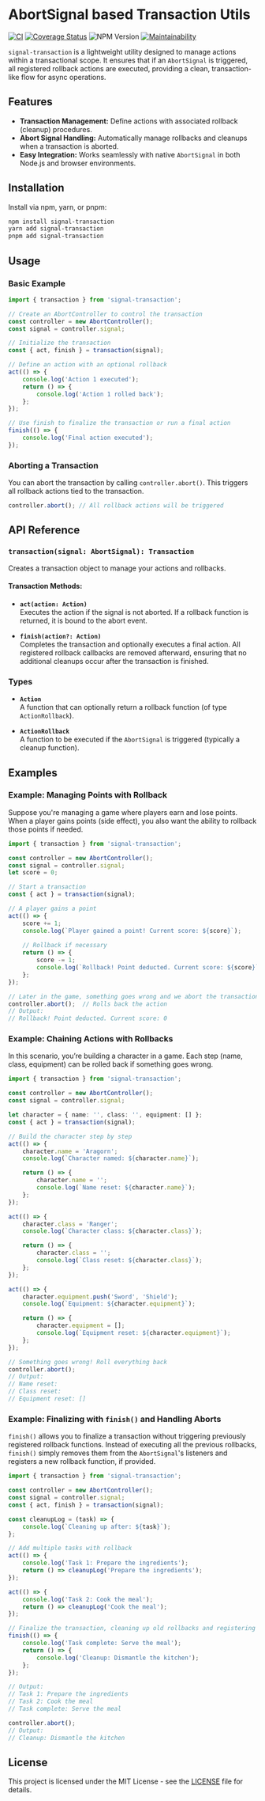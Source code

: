 # AbortSignal based Transaction Utils

[![CI](https://github.com/e7h4n/signal-transaction/actions/workflows/ci.yaml/badge.svg)](https://github.com/e7h4n/signal-transaction/actions/workflows/ci.yaml) [![Coverage Status](https://coveralls.io/repos/github/e7h4n/signal-transaction/badge.svg?branch=coveralls)](https://coveralls.io/github/e7h4n/signal-transaction?branch=coveralls) ![NPM Version](https://img.shields.io/npm/v/signal-transaction) [![Maintainability](https://api.codeclimate.com/v1/badges/b3b1d4e4fb96c3ac5023/maintainability)](https://codeclimate.com/github/e7h4n/signal-transaction/maintainability)

`signal-transaction` is a lightweight utility designed to manage actions within a transactional scope. It ensures that if an `AbortSignal` is triggered, all registered rollback actions are executed, providing a clean, transaction-like flow for async operations.

## Features

- **Transaction Management:** Define actions with associated rollback (cleanup) procedures.
- **Abort Signal Handling:** Automatically manage rollbacks and cleanups when a transaction is aborted.
- **Easy Integration:** Works seamlessly with native `AbortSignal` in both Node.js and browser environments.

## Installation

Install via npm, yarn, or pnpm:

```bash
npm install signal-transaction
yarn add signal-transaction
pnpm add signal-transaction
```

## Usage

### Basic Example

```ts
import { transaction } from 'signal-transaction';

// Create an AbortController to control the transaction
const controller = new AbortController();
const signal = controller.signal;

// Initialize the transaction
const { act, finish } = transaction(signal);

// Define an action with an optional rollback
act(() => {
    console.log('Action 1 executed');
    return () => {
        console.log('Action 1 rolled back');
    };
});

// Use finish to finalize the transaction or run a final action
finish(() => {
    console.log('Final action executed');
});
```

### Aborting a Transaction

You can abort the transaction by calling `controller.abort()`. This triggers all rollback actions tied to the transaction.

```ts
controller.abort(); // All rollback actions will be triggered
```

## API Reference

### `transaction(signal: AbortSignal): Transaction`

Creates a transaction object to manage your actions and rollbacks.

#### Transaction Methods:

- **`act(action: Action)`**  
  Executes the action if the signal is not aborted. If a rollback function is returned, it is bound to the abort event.

- **`finish(action?: Action)`**  
  Completes the transaction and optionally executes a final action. All registered rollback callbacks are removed afterward, ensuring that no additional cleanups occur after the transaction is finished.

### Types

- **`Action`**  
  A function that can optionally return a rollback function (of type `ActionRollback`).

- **`ActionRollback`**  
  A function to be executed if the `AbortSignal` is triggered (typically a cleanup function).

## Examples

### Example: Managing Points with Rollback

Suppose you're managing a game where players earn and lose points. When a player gains points (side effect), you also want the ability to rollback those points if needed.

```ts
import { transaction } from 'signal-transaction';

const controller = new AbortController();
const signal = controller.signal;
let score = 0;

// Start a transaction
const { act } = transaction(signal);

// A player gains a point
act(() => {
    score += 1;
    console.log(`Player gained a point! Current score: ${score}`);
    
    // Rollback if necessary
    return () => {
        score -= 1;
        console.log(`Rollback! Point deducted. Current score: ${score}`);
    };
});

// Later in the game, something goes wrong and we abort the transaction
controller.abort();  // Rolls back the action
// Output:
// Rollback! Point deducted. Current score: 0
```

### Example: Chaining Actions with Rollbacks

In this scenario, you’re building a character in a game. Each step (name, class, equipment) can be rolled back if something goes wrong.

```ts
import { transaction } from 'signal-transaction';

const controller = new AbortController();
const signal = controller.signal;

let character = { name: '', class: '', equipment: [] };
const { act } = transaction(signal);

// Build the character step by step
act(() => {
    character.name = 'Aragorn';
    console.log(`Character named: ${character.name}`);

    return () => {
        character.name = '';
        console.log(`Name reset: ${character.name}`);
    };
});

act(() => {
    character.class = 'Ranger';
    console.log(`Character class: ${character.class}`);

    return () => {
        character.class = '';
        console.log(`Class reset: ${character.class}`);
    };
});

act(() => {
    character.equipment.push('Sword', 'Shield');
    console.log(`Equipment: ${character.equipment}`);

    return () => {
        character.equipment = [];
        console.log(`Equipment reset: ${character.equipment}`);
    };
});

// Something goes wrong! Roll everything back
controller.abort();
// Output:
// Name reset: 
// Class reset: 
// Equipment reset: []
```

### Example: Finalizing with `finish()` and Handling Aborts

`finish()` allows you to finalize a transaction without triggering previously registered rollback functions. Instead of executing all the previous rollbacks, `finish()` simply removes them from the `AbortSignal`'s listeners and registers a new rollback function, if provided.

```ts
import { transaction } from 'signal-transaction';

const controller = new AbortController();
const signal = controller.signal;
const { act, finish } = transaction(signal);

const cleanupLog = (task) => {
    console.log(`Cleaning up after: ${task}`);
};

// Add multiple tasks with rollback
act(() => {
    console.log('Task 1: Prepare the ingredients');
    return () => cleanupLog('Prepare the ingredients');
});

act(() => {
    console.log('Task 2: Cook the meal');
    return () => cleanupLog('Cook the meal');
});

// Finalize the transaction, cleaning up old rollbacks and registering a new one
finish(() => {
    console.log('Task complete: Serve the meal');
    return () => {
        console.log('Cleanup: Dismantle the kitchen');
    };
});

// Output:
// Task 1: Prepare the ingredients
// Task 2: Cook the meal
// Task complete: Serve the meal

controller.abort(); 
// Output:
// Cleanup: Dismantle the kitchen
```

## License

This project is licensed under the MIT License - see the [LICENSE](LICENSE) file for details.
